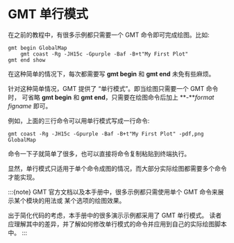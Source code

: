 # GMT 单行模式

在之前的教程中，有很多示例都只需要一个 GMT 命令即可完成绘图。比如:

```
gmt begin GlobalMap
    gmt coast -Rg -JH15c -Gpurple -Baf -B+t"My First Plot"
gmt end show
```

在这种简单的情况下，每次都需要写 **gmt begin** 和 **gmt end** 未免有些麻烦。

针对这种简单情况，GMT 提供了 “单行模式”。即当绘图只需要一个 GMT 命令时，
可省略 **gmt begin** 和 **gmt end**，只需要在绘图命令后加上
**-***format* *figname* 即可。

例如，上面的三行命令可以用单行模式写成一行命令:

```
gmt coast -Rg -JH15c -Gpurple -Baf -B+t"My First Plot" -pdf,png GlobalMap
```

命令一下子就简单了很多，也可以直接将命令复制粘贴到终端执行。

显然，单行模式只适用于单个命令成图的情况，而大部分实际绘图都需要多个命令才能实现。

:::{note}
GMT 官方文档以及本手册中，很多示例都只需使用单个 GMT 命令来展示某个模块的用法或
某个选项的绘图效果。

出于简化代码的考虑，本手册中的很多演示示例都采用了 GMT 单行模式。
读者应理解其中的差异，并了解如何修改单行模式的命令并应用到自己的实际绘图脚本中。
:::
